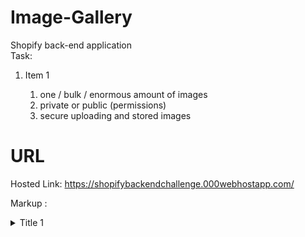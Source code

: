 # Image-Gallery
Shopify back-end application  
Task:        
1. Item 1

   1. one / bulk / enormous amount of images
   2. private or public (permissions)
   3. secure uploading and stored images
# URL
Hosted Link: https://shopifybackendchallenge.000webhostapp.com/



Markup : <details>
           <summary>Title 1</summary>
           <p>Content 1 Content 1 Content 1 Content 1 Content 1</p>
         </details>
